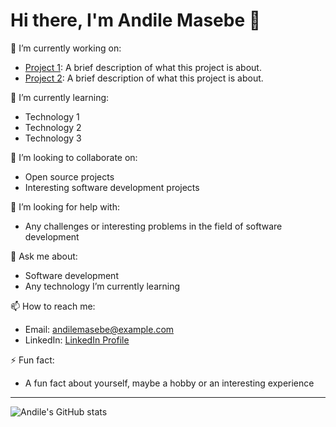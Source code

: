 # Hi there, I'm Andile Masebe 👋

🔭 I’m currently working on:
- [Project 1](https://github.com/andilemasebe/project1): A brief description of what this project is about.
- [Project 2](https://github.com/andilemasebe/project2): A brief description of what this project is about.

🌱 I’m currently learning:
- Technology 1
- Technology 2
- Technology 3

👯 I’m looking to collaborate on:
- Open source projects
- Interesting software development projects

🤔 I’m looking for help with:
- Any challenges or interesting problems in the field of software development

💬 Ask me about:
- Software development
- Any technology I’m currently learning

📫 How to reach me:
- Email: [andilemasebe@example.com](mailto:andilemasebe@gmail.com)
- LinkedIn: [LinkedIn Profile](https://www.linkedin.com/in/andilemasebe)

⚡ Fun fact:
- A fun fact about yourself, maybe a hobby or an interesting experience

---

![Andile's GitHub stats](https://github-readme-stats.vercel.app/api?username=andilemasebe&show_icons=true&theme=radical)

<!-- Optional: Add a quote or a personal motto here -->

